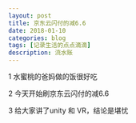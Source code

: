 ```yaml
---
layout: post
title: 京东云闪付的减6.6
date: 2018-01-10
categories: blog
tags: [记录生活的点点滴滴]
description: 流水账
---
```


1 水蜜桃的爸妈做的饭很好吃

2 今天开始刷京东云闪付的减6.6

3 给大家讲了unity 和 VR，结论是堪忧

